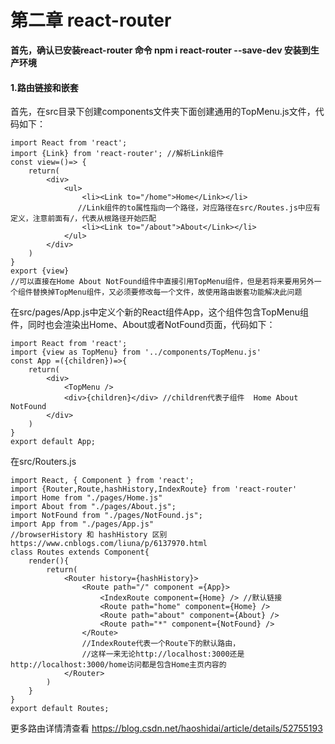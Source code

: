 #  第二章 react-router
**首先，确认已安装react-router   命令   npm i react-router --save-dev  安装到生产环境**
#### 1.路由链接和嵌套
首先，在src目录下创建components文件夹下面创建通用的TopMenu.js文件，代码如下：

```
import React from 'react';
import {Link} from 'react-router'; //解析Link组件
const view=()=> {
    return(
        <div>
            <ul>
                <li><Link to="/home">Home</Link></li>
               //Link组件的to属性指向一个路径，对应路径在src/Routes.js中应有定义，注意前面有/，代表从根路径开始匹配
                <li><Link to="/about">About</Link></li>
            </ul>
        </div>
    )
}
export {view}
//可以直接在Home About NotFound组件中直接引用TopMenu组件，但是若将来要用另外一个组件替换掉TopMenu组件，又必须要修改每一个文件，故使用路由嵌套功能解决此问题
```
在src/pages/App.js中定义个新的React组件App，这个组件包含TopMenu组件，同时也会渲染出Home、About或者NotFound页面，代码如下：

```
import React from 'react';
import {view as TopMenu} from '../components/TopMenu.js'
const App =({children})=>{
    return(
        <div>
            <TopMenu />
            <div>{children}</div> //children代表子组件  Home About  NotFound 
        </div>
    )
}
export default App;
```
在src/Routers.js

```
import React, { Component } from 'react';
import {Router,Route,hashHistory,IndexRoute} from 'react-router'
import Home from "./pages/Home.js"
import About from "./pages/About.js";
import NotFound from "./pages/NotFound.js";
import App from "./pages/App.js"
//browserHistory 和 hashHistory 区别 https://www.cnblogs.com/liuna/p/6137970.html
class Routes extends Component{
    render(){
        return(
            <Router history={hashHistory}>
                <Route path="/" component ={App}>
	                <IndexRoute component={Home} /> //默认链接
                    <Route path="home" component={Home} />
                    <Route path="about" component={About} />
                    <Route path="*" component={NotFound} />
                </Route>  
                //IndexRoute代表一个Route下的默认路由，
                //这样一来无论http://localhost:3000还是http://localhost:3000/home访问都是包含Home主页内容的
            </Router>
        )
    }
}
export default Routes;
```
更多路由详情清查看  https://blog.csdn.net/haoshidai/article/details/52755193